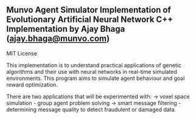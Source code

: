 Munvo Agent Simulator
Implementation of Evolutionary Artificial Neural Network
C++ Implementation by Ajay Bhaga (ajay.bhaga@munvo.com)
------------------------------------------------------------------------------------------------------------------------
MIT License

This implementation is to understand practical applications of genetic algorithms and their use with neural networks in
real-time simulated environments. This program aims to simulate agent behaviour and goal reward optimization.

There are two applications that will be experimented with:
-> voxel space simulation - group agent problem solving
-> smart message filtering - determining message quality to detect fraudulent or damaged data.